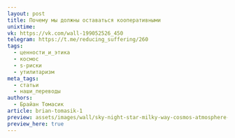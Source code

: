 ```yaml
---
layout: post
title: Почему мы должны оставаться кооперативными
unixtime: 
vk: https://vk.com/wall-199052526_450
telegram: https://t.me/reducing_suffering/260
tags:
  - ценности_и_этика
  - космос
  - s-риски
  - утилитаризм
meta_tags:
  - статьи
  - наши_переводы
authors:
  - Брайан Томасик
article: brian-tomasik-1
preview: assets/images/wall/sky-night-star-milky-way-cosmos-atmosphere-1268663-pxhere.com.jpg
preview_here: true
---
```

